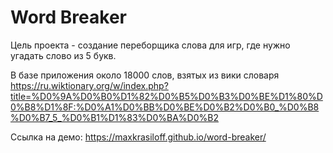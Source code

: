 # Word Breaker

Цель проекта - создание переборщика слова для игр, где нужно угадать слово из 5 букв.

В базе приложения около 18000 слов, взятых из вики словаря https://ru.wiktionary.org/w/index.php?title=%D0%9A%D0%B0%D1%82%D0%B5%D0%B3%D0%BE%D1%80%D0%B8%D1%8F:%D0%A1%D0%BB%D0%BE%D0%B2%D0%B0_%D0%B8%D0%B7_5_%D0%B1%D1%83%D0%BA%D0%B2

Ссылка на демо: https://maxkrasiloff.github.io/word-breaker/
